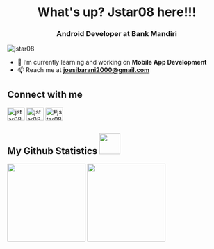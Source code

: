 <h1 align="center">What's up? Jstar08 here!!!</h1>
<h3 align="center">Android Developer at Bank Mandiri</h3>

<p align="left"> <img src="https://komarev.com/ghpvc/?username=jstar08&label=Profile%20views&color=0e75b6&style=flat" alt="jstar08" /> </p>

- 🌱 I’m currently learning and working on **Mobile App Development**
- 📫 Reach me at **joesibarani2000@gmail.com**

<h2 align="left">Connect with me</h2>
<p align="left">
<a href="https://www.linkedin.com/in/joe-sibarani/" target="blank"><img align="center" src="https://raw.githubusercontent.com/rahuldkjain/github-profile-readme-generator/master/src/images/icons/Social/linked-in-alt.svg" alt="jstar08" height="30" width="40" /></a>
<a href="https://www.instagram.com/jstar08_tnt" target="blank"><img align="center" src="https://raw.githubusercontent.com/rahuldkjain/github-profile-readme-generator/master/src/images/icons/Social/instagram.svg" alt="jstar08" height="30" width="40" /></a>
<a href="https://discord.gg/#jstar087808" target="blank"><img align="center" src="https://raw.githubusercontent.com/rahuldkjain/github-profile-readme-generator/master/src/images/icons/Social/discord.svg" alt="#jstar087808" height="30" width="40" /></a>
</p>

<h2 align="left">My Github Statistics <img src = "https://media.giphy.com/media/RVWSqOsgDAq0W3051o/giphy.gif" width = 48px> </h2>
<p>
  <img height="180em" src="https://github-readme-stats-eight-theta.vercel.app/api?username=jstar08&show_icons=true&theme=dark&include_all_commits=true&count_private=true"/>
  <img height="180em" src="https://github-readme-stats-eight-theta.vercel.app/api/top-langs/?username=jstar08&layout=compact&langs_count=8&theme=dark"/>
</p>

